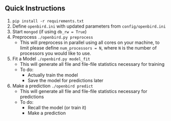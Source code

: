 Quick Instructions
---

1. `pip install -r requirements.txt`
2. Define `openbird.ini` with updated parameters from `config/openbird.ini`
3. Start `mongod` (if using `db_rw = True`)
4. Preprocess `./openbird.py preprocess`
    - This will preprocess in parallel using all cores on your machine, to limit
      please define `num_processors = N`, where `N` is the number of
      processors you would like to use.
5. Fit a Model `./openbird.py model_fit`
    - This will generate all file and file-file statistics necessary for training
    - To do:
        - Actually train the model
        - Save the model for predictions later
6. Make a prediction `./openbird predict`
    - This will generate all file and file-file statistics necessary for predictions
    - To do:
        - Recall the model (or train it)
        - Make a prediction
